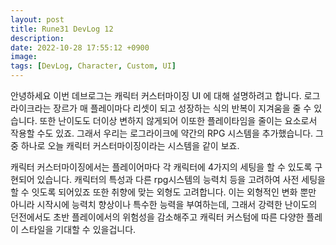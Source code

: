 ```yaml
---
layout: post
title: Rune31 DevLog 12
description:
date: 2022-10-28 17:55:12 +0900
image:
tags: [DevLog, Character, Custom, UI]
---
```

안녕하세요 이번 데브로그는 캐릭터 커스터마이징 UI 에 대해 설명하려고 합니다.
로그라이크라는 장르가 매 플레이마다 리셋이 되고 성장하는 식의 반복이 지겨움을 줄 수 있습니다. 또한 난이도도 더이상 변하지 않게되어 이또한 플레이타임을 줄이는 요소로서 작용할 수도 있죠. 그래서 우리는 로그라이크에 약간의 RPG 시스템을 추가했습니다. 그중 하나로 오늘 캐릭터 커스터마이징이라는 시스템을 같이 보죠.

캐릭터 커스터마이징에서는 플레이어마다 각 캐릭터에 4가지의 세팅을 할 수 있도록 구현되어 있습니다. 캐릭터의 특성과 다른 rpg시스템의 능력치 등을 고려하여 사전 세팅을 할 수 잇도록 되어있죠 또한 취향에 맞는 외형도 고려합니다.
이는 외형적인 변화 뿐만 아니라 시작시에 능력치 향상이나 특수한 능력을 부여하는데, 그래서 강력한 난이도의 던전에서도 초반 플레이에서의 위험성을 감소해주고 캐릭터 커스텀에 따른 다양한 플레이 스타일을 기대할 수 있을겁니다.

